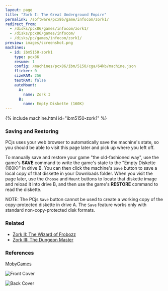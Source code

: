 ```yaml
---
layout: page
title: "Zork I: The Great Underground Empire"
permalink: /software/pcx86/game/infocom/zork1/
redirect_from:
  - /disks/pcx86/games/infocom/zork1/
  - /disks/pcx86/games/infocom/
  - /disks/pc/games/infocom/zork1/
preview: images/screenshot.png
machines:
  - id: ibm5150-zork1
    type: pcx86
    resume: 1
    config: /machines/pcx86/ibm/5150/cga/64kb/machine.json
    flicker: 0
    sizeRAM: 256
    testRAM: false
    autoMount:
      A:
        name: Zork I
      B:
        name: Empty Diskette (160K)
---
```


{% include machine.html id="ibm5150-zork1" %}

### Saving and Restoring

PCjs uses your web browser to automatically save the machine's state, so you should be able to visit this page later
and pick up where you left off.

To manually save and restore your game "the old-fashioned way", use the game's **SAVE** command to write the game's
state to the "Empty Diskette (160K)" in drive B.  You can then click the machine's `Save` button to save a local copy of
that diskette in your Downloads folder.  When you visit the page later, use the `Choose` and `Mount` buttons to locate
that diskette image and reload it into drive B, and then use the game's **RESTORE** command to read the diskette.

NOTE: The PCjs `Save` button cannot be used to create a working copy of the copy-protected diskette in drive A.  The `Save`
feature works only with standard non-copy-protected disk formats.

### Related

  - [Zork II: The Wizard of Frobozz](../zork2/)
  - [Zork III: The Dungeon Master](../zork3/)

### References

[MobyGames](https://www.mobygames.com/game/zork-the-great-underground-empire)

![Front Cover](https://www.mobygames.com/images/covers/l/2934-zork-the-great-underground-empire-dos-front-cover.jpg)

![Back Cover](https://www.mobygames.com/images/covers/l/1742-zork-the-great-underground-empire-dos-back-cover.jpg)

